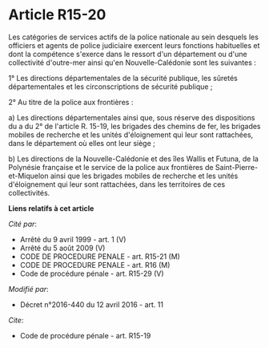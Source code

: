 # Article R15-20

Les catégories de services actifs de la police nationale au sein desquels les officiers et agents de police judiciaire
exercent leurs fonctions habituelles et dont la compétence s'exerce dans le ressort d'un département ou d'une collectivité
d'outre-mer ainsi qu'en Nouvelle-Calédonie sont les suivantes : 

1° Les directions départementales de la sécurité publique, les sûretés départementales et les circonscriptions de sécurité
publique ; 

2° Au titre de la police aux frontières : 

a) Les directions départementales ainsi que, sous réserve des dispositions du a du 2° de l'article R. 15-19, les brigades des
chemins de fer, les brigades mobiles de recherche et les unités d'éloignement qui leur sont rattachées, dans le département
où elles ont leur siège ; 

b) Les directions de la Nouvelle-Calédonie et des îles Wallis et Futuna, de la Polynésie française et le service de la police
aux frontières de Saint-Pierre-et-Miquelon ainsi que les brigades mobiles de recherche et les unités d'éloignement qui leur
sont rattachées, dans les territoires de ces collectivités.

**Liens relatifs à cet article**

_Cité par_:

  - Arrêté du 9 avril 1999 - art. 1 (V)
  - Arrêté du 5 août 2009 (V)
  - CODE DE PROCEDURE PENALE - art. R15-21 (M)
  - CODE DE PROCEDURE PENALE - art. R16 (M)
  - Code de procédure pénale - art. R15-29 (V)

_Modifié par_:

  - Décret n°2016-440 du 12 avril 2016 - art. 11

_Cite_:

  - Code de procédure pénale - art. R15-19
